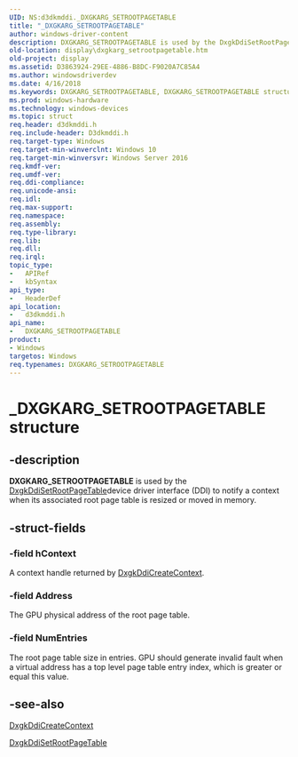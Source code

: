 ```yaml
---
UID: NS:d3dkmddi._DXGKARG_SETROOTPAGETABLE
title: "_DXGKARG_SETROOTPAGETABLE"
author: windows-driver-content
description: DXGKARG_SETROOTPAGETABLE is used by the DxgkDdiSetRootPageTabledevice driver interface (DDI) to notify a context when its associated root page table is resized or moved in memory.
old-location: display\dxgkarg_setrootpagetable.htm
old-project: display
ms.assetid: D3863924-29EE-4886-B8DC-F9020A7C85A4
ms.author: windowsdriverdev
ms.date: 4/16/2018
ms.keywords: DXGKARG_SETROOTPAGETABLE, DXGKARG_SETROOTPAGETABLE structure [Display Devices], _DXGKARG_SETROOTPAGETABLE, d3dkmddi/DXGKARG_SETROOTPAGETABLE, display.dxgkarg_setrootpagetable
ms.prod: windows-hardware
ms.technology: windows-devices
ms.topic: struct
req.header: d3dkmddi.h
req.include-header: D3dkmddi.h
req.target-type: Windows
req.target-min-winverclnt: Windows 10
req.target-min-winversvr: Windows Server 2016
req.kmdf-ver: 
req.umdf-ver: 
req.ddi-compliance: 
req.unicode-ansi: 
req.idl: 
req.max-support: 
req.namespace: 
req.assembly: 
req.type-library: 
req.lib: 
req.dll: 
req.irql: 
topic_type:
-	APIRef
-	kbSyntax
api_type:
-	HeaderDef
api_location:
-	d3dkmddi.h
api_name:
-	DXGKARG_SETROOTPAGETABLE
product:
- Windows
targetos: Windows
req.typenames: DXGKARG_SETROOTPAGETABLE
---
```


# _DXGKARG_SETROOTPAGETABLE structure


## -description


<b>DXGKARG_SETROOTPAGETABLE</b> is used by the <a href="https://msdn.microsoft.com/BC9E7A2D-690D-4EC2-8D16-22C5FEBA574A">DxgkDdiSetRootPageTable</a>device driver interface (DDI) to notify a context when its associated root page table is resized or moved in memory.


## -struct-fields




### -field hContext

A context handle returned by <a href="https://msdn.microsoft.com/aea21a36-f3d5-4541-bd2d-aa026668c562">DxgkDdiCreateContext</a>.


### -field Address

The GPU physical address of the root page table.


### -field NumEntries

 The root page table size in entries. GPU should generate invalid fault when a virtual address has a top level page table entry index, which is greater or equal this value.


## -see-also




<a href="https://msdn.microsoft.com/aea21a36-f3d5-4541-bd2d-aa026668c562">DxgkDdiCreateContext</a>



<a href="https://msdn.microsoft.com/BC9E7A2D-690D-4EC2-8D16-22C5FEBA574A">DxgkDdiSetRootPageTable</a>
 

 

